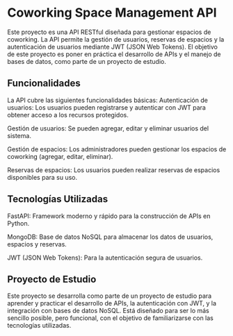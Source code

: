 # Coworking Space Management API
Este proyecto es una API RESTful diseñada para gestionar espacios de coworking. La API permite la gestión de usuarios, reservas de espacios y la autenticación 
de usuarios mediante JWT (JSON Web Tokens). El objetivo de este proyecto es poner en práctica el desarrollo de APIs y el manejo de bases de datos, como parte de 
un proyecto de estudio.


## Funcionalidades
La API cubre las siguientes funcionalidades básicas:
Autenticación de usuarios: Los usuarios pueden registrarse y autenticar con JWT para obtener acceso a los recursos protegidos.

Gestión de usuarios: Se pueden agregar, editar y eliminar usuarios del sistema.

Gestión de espacios: Los administradores pueden gestionar los espacios de coworking (agregar, editar, eliminar).

Reservas de espacios: Los usuarios pueden realizar reservas de espacios disponibles para su uso.

## Tecnologías Utilizadas
FastAPI: Framework moderno y rápido para la construcción de APIs en Python.

MongoDB: Base de datos NoSQL para almacenar los datos de usuarios, espacios y reservas.

JWT (JSON Web Tokens): Para la autenticación segura de usuarios.

## Proyecto de Estudio
Este proyecto se desarrolla como parte de un proyecto de estudio para aprender y practicar el desarrollo de APIs, la autenticación con JWT, y la integración 
con bases de datos NoSQL. Está diseñado para ser lo más sencillo posible, pero funcional, con el objetivo de familiarizarse con las tecnologías utilizadas.
